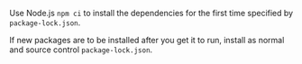 Use Node.js `npm ci` to install the dependencies for the first time specified by `package-lock.json`.

If new packages are to be installed after you get it to run, install as normal and source control `package-lock.json`.

